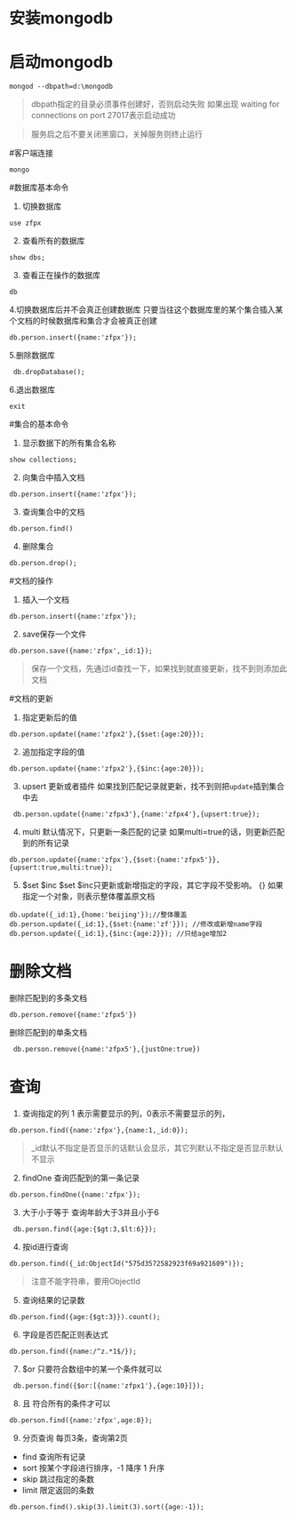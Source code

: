 # 安装mongodb

# 启动mongodb
```
mongod --dbpath=d:\mongodb

```

> dbpath指定的目录必须事件创建好，否则启动失败
如果出现 waiting for connections on port 27017表示启动成功

>服务启之后不要关闭黑窗口，关掉服务则终止运行

#客户端连接
```
mongo 
```

#数据库基本命令
1. 切换数据库
```
use zfpx
```
2. 查看所有的数据库
```
show dbs;
```
3. 查看正在操作的数据库
```
db
```
4.切换数据库后并不会真正创建数据库
只要当往这个数据库里的某个集合插入某个文档的时候数据库和集合才会被真正创建
```
db.person.insert({name:'zfpx'});
```
5.删除数据库
```
 db.dropDatabase();
```
6.退出数据库
```
exit
```

#集合的基本命令
1. 显示数据下的所有集合名称
```
show collections;
```
2. 向集合中插入文档
```
db.person.insert({name:'zfpx'});
```
3. 查询集合中的文档
```
db.person.find()
```
4. 删除集合
```
db.person.drop();
```

#文档的操作

1. 插入一个文档
```
db.person.insert({name:'zfpx'});
```

2. save保存一个文件
```
db.person.save({name:'zfpx',_id:1});
```
> 保存一个文档，先通过id查找一下，如果找到就直接更新，找不到则添加此文档

#文档的更新
1. 指定更新后的值
```
db.person.update({name:'zfpx2'},{$set:{age:20}});
```

2. 追加指定字段的值
```
db.person.update({name:'zfpx2'},{$inc:{age:20}});
```

3. upsert 更新或者插件
如果找到匹配记录就更新，找不到则把`update`插到集合中去
```
 db.person.update({name:'zfpx3'},{name:'zfpx4'},{upsert:true});
```

4. multi
默认情况下，只更新一条匹配的记录
如果multi=true的话，则更新匹配到的所有记录
```
db.person.update({name:'zfpx'},{$set:{name:'zfpx5'}},{upsert:true,multi:true});
```

5. $set $inc
$set $inc只更新或新增指定的字段，其它字段不受影响。
{} 如果指定一个对象，则表示整体覆盖原文档
```
db.update({_id:1},{home:'beijing'});//整体覆盖
db.person.update({_id:1},{$set:{name:'zf'}}); //修改或新增name字段
db.person.update({_id:1},{$inc:{age:2}}); //只给age增加2
```

# 删除文档
删除匹配到的多条文档
```
db.person.remove({name:'zfpx5'})
```
删除匹配到的单条文档
```
 db.person.remove({name:'zfpx5'},{justOne:true})
```

# 查询

1. 查询指定的列
 1 表示需要显示的列，0表示不需要显示的列，

```
db.person.find({name:'zfpx'},{name:1,_id:0});
```
> _id默认不指定是否显示的话默认会显示，其它列默认不指定是否显示默认不显示

2. findOne
查询匹配到的第一条记录
```
db.person.findOne({name:'zfpx'});
```

3. 大于小于等于
查询年龄大于3并且小于6
```
 db.person.find({age:{$gt:3,$lt:6}});
```

4. 按id进行查询

```
db.person.find({_id:ObjectId("575d3572582923f69a921609")});
```
> 注意不能字符串，要用ObjectId

5.  查询结果的记录数
```
db.person.find({age:{$gt:3}}).count();
```

6. 字段是否匹配正则表达式
```
db.person.find({name:/^z.*1$/});
```

7. $or
只要符合数组中的某一个条件就可以
```
 db.person.find({$or:[{name:'zfpx1'},{age:10}]});
```

8. 且
符合所有的条件才可以
```
db.person.find({name:'zfpx',age:8});
```

9. 分页查询
每页3条，查询第2页
- find 查询所有记录
- sort 按某个字段进行排序，-1 降序 1 升序
- skip 跳过指定的条数
- limit 限定返回的条数
```
db.person.find().skip(3).limit(3).sort({age:-1});
```